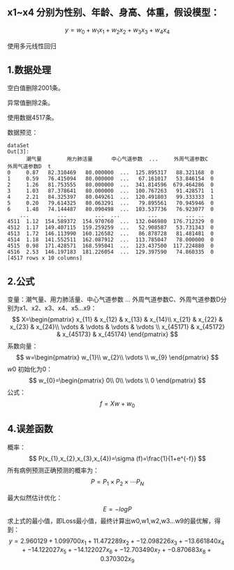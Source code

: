 ## x1~x4 分别为性别、年龄、身高、体重，假设模型：

$$
y=w_{0}+w_{1}x_{1}+w_{2}x_{2}+w_{3}x_{3}+w_{4}x_{4}
$$

使用多元线性回归

<!--more-->

## 1.数据处理

空白值删除2001条。

异常值删除2条。

使用数据4517条。

数据预览：

```shel
dataSet
Out[3]: 
      潮气量        用力肺活量      中心气道参数  ...     外周气道参数C     外周气道参数D  t
0     0.87   82.310469   80.000000  ...  125.895317   88.321168  0
1     0.59   76.415094   80.000000  ...   67.161017   53.846154  0
2     1.26   81.753555   80.000000  ...  341.814596  679.464286  0
3     1.03   87.378641   80.000000  ...  100.767263   91.428571  1
4     2.21   84.325397   80.049261  ...  120.491803   99.333333  1
5     0.20   79.614325   80.063291  ...   79.895561   70.945946  0
6     1.48   74.144487   80.090498  ...  103.537736   76.923077  0
    ...         ...         ...  ...         ...         ... ..
4511  1.12  154.589372  154.970760  ...  132.046980  176.712329  0
4512  1.17  149.407115  159.259259  ...   52.908587   53.731343  0
4513  1.72  146.113990  160.126582  ...   86.878728   81.481481  0
4514  1.18  141.552511  162.087912  ...  113.785047   78.000000  0
4515  0.98  171.428571  168.595041  ...  123.437500  117.224880  0
4516  2.53  146.197183  181.226054  ...  129.397590   74.860335  0
[4517 rows x 10 columns]
```
## 2.公式

变量：潮气量、用力肺活量、中心气道参数  ...     外周气道参数C、外周气道参数D分别为x1、x2、x3、x4、x5...x9：
$$
X=\begin{pmatrix}
x_{11} & x_{12} & x_{13}  & x_{14}\\ 
x_{21} & x_{22} & x_{23}  & x_{24}\\ 
\vdots  & \vdots  & \vdots  & \vdots \\ 
x_{45171} & x_{45172} & x_{45173} & x_{45174}
\end{pmatrix}
$$
系数向量：
$$
w=\begin{pmatrix}
w_{1}\\ 
w_{2}\\ 
\vdots  \\ 
w_{9}
\end{pmatrix}
$$
$w0$ 初始化为0：
$$
w_{0}=\begin{pmatrix}
0\\ 
0\\ 
\vdots \\ 
0
\end{pmatrix}
$$
公式：
$$
f=Xw+w_{0}
$$

## 4.误差函数

概率：
$$
P(x_{1},x_{2},x_{3},x_{4})=\sigma (f)=\frac{1}{1+e^{-f}}
$$
所有病例预测正确预测的概率为：
$$
P=P_{1}\times P_{2}\times \cdots P_{N}
$$


最大似然估计优化：
$$
E=-logP
$$
求上式的最小值，即Loss最小值，最终计算出w0,w1,w2,w3...w9的最优解，得到：
$$
y= 2.960129 + 1.099700x_{1} + 11.472289x_{2} + -12.098226x_{3} + -13.661840x_{4}+ -14.122027x_{5}+ -14.122027x_{6}+ -12.703490x_{7}+ -0.870683x_{8}+ 0.370302x_{9}
$$
